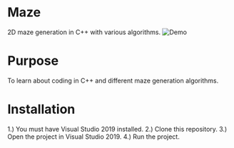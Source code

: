 # Maze
2D maze generation in C++ with various algorithms.
![Demo](https://github.com/jbcallv/Maze/issues/1#issue-859271855)

# Purpose
To learn about coding in C++ and different maze generation algorithms.

# Installation
1.) You must have Visual Studio 2019 installed.
2.) Clone this repository.
3.) Open the project in Visual Studio 2019.
4.) Run the project.

